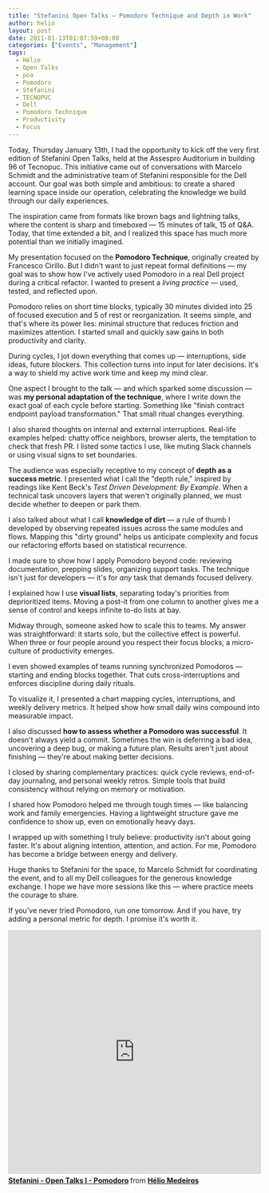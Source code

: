 ```yaml
---
title: "Stefanini Open Talks – Pomodoro Technique and Depth in Work"
author: helio
layout: post
date: 2011-01-13T01:07:59+00:00
categories: ["Events", "Management"]
tags:
  - Hélio
  - Open Talks
  - poa
  - Pomodoro
  - Stefanini
  - TECNOPUC
  - Dell
  - Pomodoro Technique
  - Productivity
  - Focus
---
```


Today, Thursday January 13th, I had the opportunity to kick off the very first edition of Stefanini Open Talks, held at the Assespro Auditorium in building 96 of Tecnopuc. This initiative came out of conversations with Marcelo Schmidt and the administrative team of Stefanini responsible for the Dell account. Our goal was both simple and ambitious: to create a shared learning space inside our operation, celebrating the knowledge we build through our daily experiences.

The inspiration came from formats like brown bags and lightning talks, where the content is sharp and timeboxed — 15 minutes of talk, 15 of Q&A. Today, that time extended a bit, and I realized this space has much more potential than we initially imagined.

My presentation focused on the **Pomodoro Technique**, originally created by Francesco Cirillo. But I didn't want to just repeat formal definitions — my goal was to show how I've actively used Pomodoro in a real Dell project during a critical refactor. I wanted to present a _living practice_ — used, tested, and reflected upon.

Pomodoro relies on short time blocks, typically 30 minutes divided into 25 of focused execution and 5 of rest or reorganization. It seems simple, and that's where its power lies: minimal structure that reduces friction and maximizes attention. I started small and quickly saw gains in both productivity and clarity.

During cycles, I jot down everything that comes up — interruptions, side ideas, future blockers. This collection turns into input for later decisions. It's a way to shield my active work time and keep my mind clear.

One aspect I brought to the talk — and which sparked some discussion — was **my personal adaptation of the technique**, where I write down the exact goal of each cycle before starting. Something like "finish contract endpoint payload transformation." That small ritual changes everything.

I also shared thoughts on internal and external interruptions. Real-life examples helped: chatty office neighbors, browser alerts, the temptation to check that fresh PR. I listed some tactics I use, like muting Slack channels or using visual signs to set boundaries.

The audience was especially receptive to my concept of **depth as a success metric**. I presented what I call the "depth rule," inspired by readings like Kent Beck's _Test Driven Development: By Example_. When a technical task uncovers layers that weren't originally planned, we must decide whether to deepen or park them.

I also talked about what I call **knowledge of dirt** — a rule of thumb I developed by observing repeated issues across the same modules and flows. Mapping this "dirty ground" helps us anticipate complexity and focus our refactoring efforts based on statistical recurrence.

I made sure to show how I apply Pomodoro beyond code: reviewing documentation, prepping slides, organizing support tasks. The technique isn't just for developers — it's for _any_ task that demands focused delivery.

I explained how I use **visual lists**, separating today's priorities from deprioritized items. Moving a post-it from one column to another gives me a sense of control and keeps infinite to-do lists at bay.

Midway through, someone asked how to scale this to teams. My answer was straightforward: it starts solo, but the collective effect is powerful. When three or four people around you respect their focus blocks, a micro-culture of productivity emerges.

I even showed examples of teams running synchronized Pomodoros — starting and ending blocks together. That cuts cross-interruptions and enforces discipline during daily rituals.

To visualize it, I presented a chart mapping cycles, interruptions, and weekly delivery metrics. It helped show how small daily wins compound into measurable impact.

I also discussed **how to assess whether a Pomodoro was successful**. It doesn't always yield a commit. Sometimes the win is deferring a bad idea, uncovering a deep bug, or making a future plan. Results aren't just about finishing — they're about making better decisions.

I closed by sharing complementary practices: quick cycle reviews, end-of-day journaling, and personal weekly retros. Simple tools that build consistency without relying on memory or motivation.

I shared how Pomodoro helped me through tough times — like balancing work and family emergencies. Having a lightweight structure gave me confidence to show up, even on emotionally heavy days.

I wrapped up with something I truly believe: productivity isn't about going faster. It's about aligning intention, attention, and action. For me, Pomodoro has become a bridge between energy and delivery.

Huge thanks to Stefanini for the space, to Marcelo Schmidt for coordinating the event, and to all my Dell colleagues for the generous knowledge exchange. I hope we have more sessions like this — where practice meets the courage to share.

If you've never tried Pomodoro, run one tomorrow. And if you have, try adding a personal metric for depth. I promise it's worth it.

<div style="margin-bottom: 20px;">
<iframe src="https://www.slideshare.net/slideshow/embed_code/key/HSzpp8Lte0z1xp?startSlide=1" width="597" height="486" frameborder="0" marginwidth="0" marginheight="0" scrolling="no" style="border:1px solid #CCC; border-width:1px; margin-bottom:5px;max-width: 100%;" allowfullscreen></iframe> <div style="margin-bottom:5px"><strong> <a href="https://pt.slideshare.net/slideshow/stefanini-open-talks-i-pomodoro/6554537" title="Stefanini - Open Talks I - Pomodoro" target="_blank">Stefanini - Open Talks I - Pomodoro</a> </strong> from <strong> <a href="https://www.slideshare.net/heliomedeiros" target="_blank">Hélio Medeiros</a> </strong></div>
</div>
